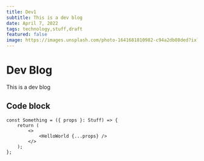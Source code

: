 ```yaml
---
title: Dev1
subtitle: This is a dev blog
date: April 7, 2022
tags: technology,stuff,draft
featured: false
image: https://images.unsplash.com/photo-1641681810982-c94a2db08ded?ixlib=rb-1.2.1&ixid=MnwxMjA3fDB8MHx0b3BpYy1mZWVkfDE2fHJuU0tESHd3WVVrfHxlbnwwfHx8fA%3D%3D&auto=format&fit=crop&w=900&q=60
---
```


# Dev Blog

This is a dev blog

## Code block

```tsx
const Something = ({ props }: Stuff) => {
	return (
		<>
			<HelloWorld {...props} />
		</>
	);
};
```
